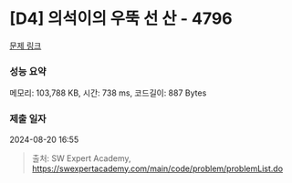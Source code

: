 # [D4] 의석이의 우뚝 선 산 - 4796 

[문제 링크](https://swexpertacademy.com/main/code/problem/problemDetail.do?contestProbId=AWS2h6AKBCoDFAVT) 

### 성능 요약

메모리: 103,788 KB, 시간: 738 ms, 코드길이: 887 Bytes

### 제출 일자

2024-08-20 16:55



> 출처: SW Expert Academy, https://swexpertacademy.com/main/code/problem/problemList.do
